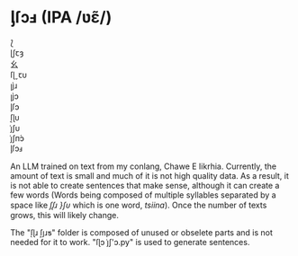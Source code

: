 # ᶅſɔⅎ (IPA /ʋɛ̃/)

⟅  
ɭʃꞇȝ  
⺓  
ſɭˬꞇᴜ  
ꞁȷ̀ɹ  
ꞁȷ̀ɔ  
ᶅſɔ  
ſ͔ɭᴜ  
j͑ʃᴜ  
j͑ʃп́ɔ  
ᶅſɔⅎ

An LLM trained on text from my conlang, Chawe E Iikrhia. Currently, the amount of text is small and much of it is not high quality data. As a result, it is not able to create sentences that make sense, although it can create a few words (Words being composed of multiple syllables separated by a space like *ſᶘɹ }ʃᴜ* which is one word, *tsiina*). Once the number of texts grows, this will likely change.

The "֭֭ſɭɹ ſ͕ȷɹƽ" folder is composed of unused or obselete parts and is not needed for it to work. "ſɭɔ j͑ʃ'ɔ.py" is used to generate sentences.
